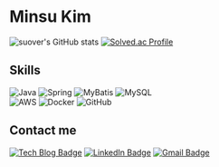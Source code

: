 # Minsu Kim

<!--[![Hits](https://hits.seeyoufarm.com/api/count/incr/badge.svg?url=https%3A%2F%2Fgithub.com%2Fsuover&count_bg=%23FFDAC7&title_bg=%23FFADAD&icon=&icon_color=%23E7E7E7&title=hits&edge_flat=false)](https://hits.seeyoufarm.com)-->

![suover's GitHub stats](https://github-readme-stats.vercel.app/api?username=suover&show_icons=true&theme=radical)
[![Solved.ac Profile](http://mazassumnida.wtf/api/v2/generate_badge?boj=suover)](https://solved.ac/suover/)

## Skills
![Java](https://img.shields.io/badge/Java-007396.svg?&style=for-the-badge&logo=Java&logoColor=white)
![Spring](https://img.shields.io/badge/Spring-6DB33F.svg?&style=for-the-badge&logo=Spring&logoColor=white)
![MyBatis](https://img.shields.io/badge/MyBatis-E83531.svg?&style=for-the-badge&logo=MyBatis&logoColor=white)
![MySQL](https://img.shields.io/badge/MySQL-4479A1.svg?&style=for-the-badge&logo=MySQL&logoColor=white)<br>
![AWS](https://img.shields.io/badge/AWS-232F3E.svg?&style=for-the-badge&logo=Amazon-AWS&logoColor=white)
![Docker](https://img.shields.io/badge/Docker-2496ED.svg?&style=for-the-badge&logo=Docker&logoColor=white)
![GitHub](https://img.shields.io/badge/GitHub-181717.svg?&style=for-the-badge&logo=GitHub&logoColor=white)

## Contact me
[![Tech Blog Badge](https://img.shields.io/badge/Tech%20Blog-21759B?style=flat-square&logo=WordPress&logoColor=white&link=https://suover.com/)](https://suover.com/)
[![LinkedIn Badge](https://img.shields.io/badge/LinkedIn-0A66C2?style=flat-square&logo=LinkedIn&logoColor=white&link=https://www.linkedin.com/in/suover/)](https://www.linkedin.com/in/suover/)
[![Gmail Badge](https://img.shields.io/badge/Gmail-d14836?style=flat-square&logo=Gmail&logoColor=white&link=mailto:gts2044@gmail.com)](mailto:gts2044@gmail.com)
